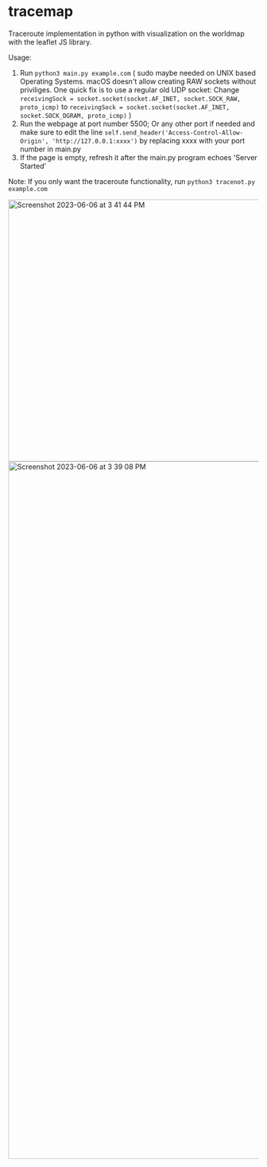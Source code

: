 # tracemap
Traceroute implementation in python with visualization on the worldmap with the leaflet JS library.

Usage: 
1. Run ```python3 main.py example.com``` ( sudo maybe needed on UNIX based Operating Systems. macOS doesn't allow creating RAW sockets without priviliges. One quick fix is to use a regular old UDP socket: Change ```receivingSock = socket.socket(socket.AF_INET, socket.SOCK_RAW, proto_icmp)``` to ```receivingSock = socket.socket(socket.AF_INET, socket.SOCK_DGRAM, proto_icmp)``` )
3. Run the webpage at port number 5500; Or any other port if needed and make sure to edit the line 
  ```self.send_header('Access-Control-Allow-Origin', 'http://127.0.0.1:xxxx')``` 
  by replacing xxxx with your port number in main.py
3. If the page is empty, refresh it after the main.py program echoes 'Server Started'

Note: If you only want the traceroute functionality, run ```python3 tracenot.py example.com```
  
<img width="526" alt="Screenshot 2023-06-06 at 3 41 44 PM" src="https://github.com/zaki-1337/tracemap/assets/107113588/ed2e9a00-14ef-458d-a8ce-57e7e0a00d0e">

<img width="1401" alt="Screenshot 2023-06-06 at 3 39 08 PM" src="https://github.com/zaki-1337/tracemap/assets/107113588/d35cb39d-0025-418a-bd0d-3f2734b7877a">

